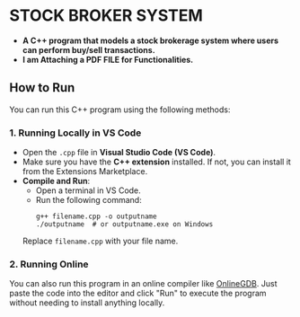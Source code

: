 # STOCK BROKER SYSTEM

- **A C++ program that models a stock brokerage system where users can perform buy/sell transactions.**
- **I am Attaching a PDF FILE for Functionalities.**

## How to Run

You can run this C++ program using the following methods:

### 1. Running Locally in VS Code

- Open the `.cpp` file in **Visual Studio Code (VS Code)**.
- Make sure you have the **C++ extension** installed. If not, you can install it from the Extensions Marketplace.
- **Compile and Run**:
  - Open a terminal in VS Code.
  - Run the following command:
    ```
    g++ filename.cpp -o outputname
    ./outputname  # or outputname.exe on Windows
    ```
  Replace `filename.cpp` with your file name.

### 2. Running Online

You can also run this program in an online compiler like [OnlineGDB](https://www.onlinegdb.com/online_c++_compiler). Just paste the code into the editor and click "Run" to execute the program without needing to install anything locally.

